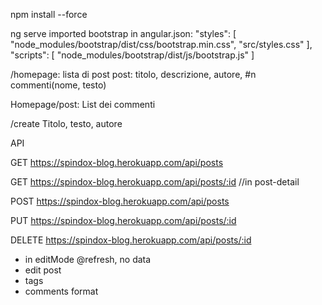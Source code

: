 npm install --force 

ng serve
imported bootstrap in angular.json:
"styles": [
              "node_modules/bootstrap/dist/css/bootstrap.min.css",
              "src/styles.css"
            ],
            "scripts": [
              "node_modules/bootstrap/dist/js/bootstrap.js"
            ]


/homepage: lista di post
post: titolo, descrizione, autore, #n commenti(nome, testo)

Homepage/post:
List dei commenti

/create
Titolo, testo, autore

API

GET https://spindox-blog.herokuapp.com/api/posts

GET https://spindox-blog.herokuapp.com/api/posts/:id //in post-detail

POST https://spindox-blog.herokuapp.com/api/posts

PUT https://spindox-blog.herokuapp.com/api/posts/:id

DELETE https://spindox-blog.herokuapp.com/api/posts/:id



- in editMode @refresh, no data
- edit post
- tags 
- comments format
